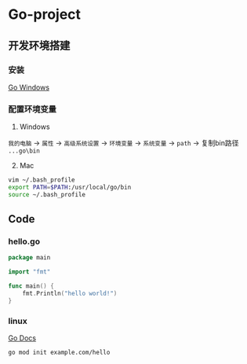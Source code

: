 # Go-project

## 开发环境搭建
### 安装
[Go Windows](https://golang.google.cn/dl/)

### 配置环境变量
1. Windows

`我的电脑` -> `属性` -> `高级系统设置` -> `环境变量` -> `系统变量` -> `path` -> 复制bin路径 `...go\bin`

2. Mac
```sh
vim ~/.bash_profile
export PATH=$PATH:/usr/local/go/bin
source ~/.bash_profile
```

## Code

### hello.go
```go
package main

import "fmt"

func main() {
    fmt.Println("hello world!")
}
```

### linux
[Go Docs](https://golang.google.cn/doc/)

```
go mod init example.com/hello
```
